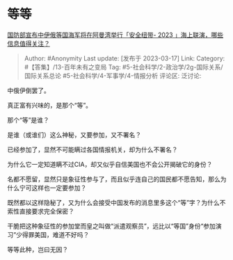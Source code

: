 # 等等
[国防部宣布中伊俄等国海军将在阿曼湾举行「安全纽带- 2023 」海上联演，哪些信息值得关注？](https://www.zhihu.com/question/589726617/answer/2940190349)

> Author: #Anonymity
> Last update: [发布于 2023-03-17]
> Link:
> Category: #【答集】/13-百年未有之变局
> Tag: #5-社会科学/2-政治学/2g-国际关系/国际关系总论 #5-社会科学/4-军事学/4-情报分析
> 评论区:
> 泛讨论:

中俄伊倒罢了。

真正富有兴味的，是那个“等”。

那个“等”是谁？

是谁（或谁们）这么神秘，又要参加，又不署名？

已经参加了，显然不可能瞒过各国情报机关，却为什么不署名？

为什么它一定知道瞒不过CIA，却又似乎自信美国也不会公开揭破它的身份？

名都不愿留，显然只是象征性参与了，而且似乎连自己的国民都不愿告知，那么为什么宁可这样也一定要参加？

既然都以这样隐秘了，又为什么会接受中国发布的消息里多这个“等”字？为什么不索性直接要求完全保密？

干脆把这种象征性的参加堂而皇之叫做“派遣观察员”，远比以“等国”身份“参加演习”少得罪美国，难道不好吗？

等等此种，岂曰无因？
